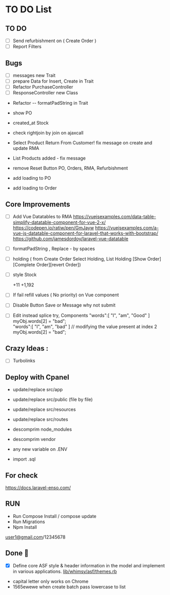 # TO DO List 

## TO DO   
- [ ] Send refurbishment on ( Create Order )
- [ ] Report Filters

## Bugs 
                     
- [ ] messages new Trait
- [ ] prepare Data for Insert, Create in Trait
- [ ] Refactor PurchaseController
- [ ] ResponseController new Class
   
- Refactor -- formatPadString in Trait
- show PO 
- created_at Stock
 
- check rightjoin by join on ajaxcall
- Select Product Return From Customer! fix message on create and update RMA
- List Products added - fix message 

- remove Reset Button PO, Orders, RMA, Refurbishment    
- add loading to PO
- add loading to Order


## Core Improvements 

- [ ] Add Vue Datatables to RMA
      https://vuejsexamples.com/data-table-simplify-datatable-component-for-vue-2-x/
      https://codepen.io/ratiw/pen/GmJayw
      https://vuejsexamples.com/a-vue-js-datatable-component-for-laravel-that-works-with-bootstrap/
      https://github.com/jamesdordoy/laravel-vue-datatable
      
- [ ] formatPadString , Replace - by spaces
- [ ] holding ( from Create Order Select Holding, List Holding [Show Order][Complete Order][revert Order]) 


- [ ] style Stock
    <td style="font-weight: bold; text-align:right;background-color:red; color:white">+11 </td>
    <td style="font-weight: bold; text-align:right;background-color:#FFEEAA;"> +1,192 </td>
          
- [ ] If fail refill values ( No priority) on Vue component
- [ ] Disable Button Save or Message why not submit
- [ ] Edit instead splice try, Components 
 "words":[ "I", "am", "Good" ] 
  myObj.words[2] = "bad";  
 "words":[ "I", "am", "bad" ] 
 // modifying the value present at index 2 
  myObj.words[2] = "bad";   
  


## Crazy Ideas :

- [ ] Turbolinks   

  
## Deploy with Cpanel
- update/replace src/app
- update/replace src/public (file by file)
- update/replace src/resources
- update/replace src/routes

- descomprim node_modules
- descomprim vendor

- any new variable on .ENV
- import .sql 

## For check 
https://docs.laravel-enso.com/



## RUN
- Run Compose Install / compose update
- Run Migrations 
- Npm Install 

user1@gmail.com/12345678


## Done :checkered_flag:

- [x] Define core ASF style & header information in the model and 
      implement in various applications.  [lib/whimsy/asf/themes.rb](lib/whimsy/asf/themes.rb)
 - capital letter only works on Chrome
  - 1565ewewe when create batch pass lowercase to list